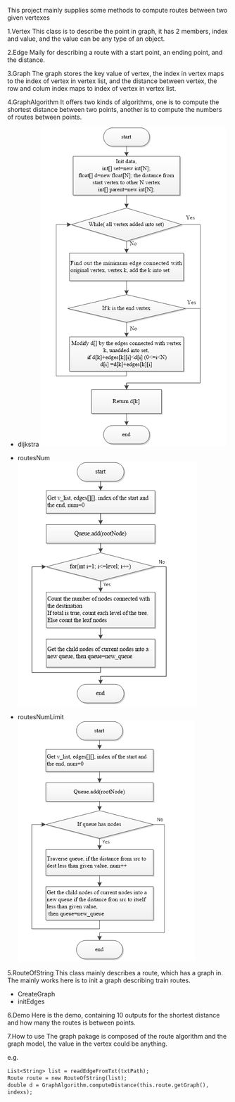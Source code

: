 This project mainly supplies some methods to compute routes between two given vertexes

1.Vertex
This class is to describe the point in graph, it has 2 members, index and value, and the value can be any type of an object.

2.Edge
Maily for describing a route with a start point, an ending point, and the distance.

3.Graph
The graph stores the key value of vertex, the index in vertex maps to the index of vertex in vertex list, 
and the distance between vertex, the row and colum index maps to index of vertex in vertex list.

4.GraphAlgorithm
It offers two kinds of algorithms, one is to compute the shortest distance between two points, another is to compute the numbers of routes between points.

- dijkstra
![djkstra diagram](image/dijkstra.png)

- routesNum
![routesNum diagram](image/routes-num.png)

- routesNumLimit
![routesNumLimit diagram](image/routes-num-limit.png)


5.RouteOfString
This class mainly describes a route, which has a graph in. The mainly works here is to init a graph describing train routes.
- CreateGraph
- initEdges

6.Demo
Here is the demo, containing 10 outputs for the shortest distance and how many the routes is between points.

7.How to use
The graph pakage is composed of the route algorithm and the graph model, the value in the vertex could be anything.

e.g.

    List<String> list = readEdgeFromTxt(txtPath);
    Route route = new RouteOfString(list);
    double d = GraphAlgorithm.computeDistance(this.route.getGraph(), indexs);


